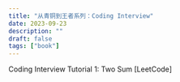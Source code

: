 ```yaml
---
title: "从青铜到王者系列：Coding Interview"
date: 2023-09-23
description: ""
draft: false
tags: ["book"]
---
```







Coding Interview Tutorial 1: Two Sum [LeetCode]








